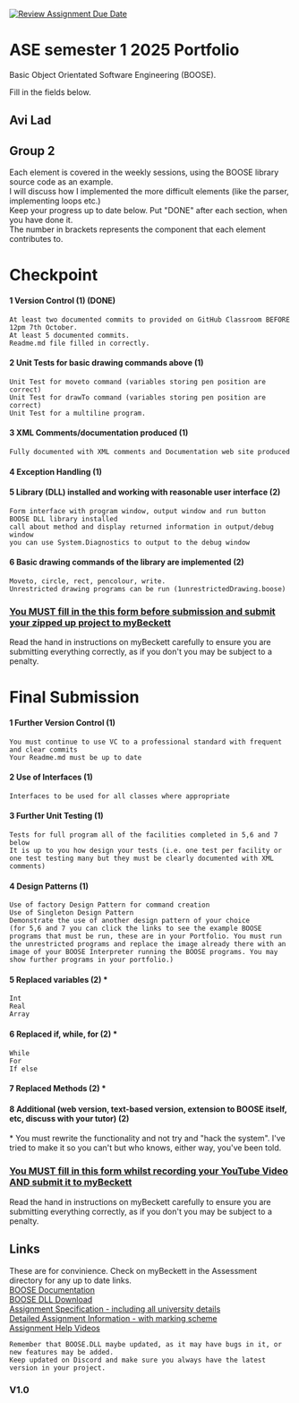 [![Review Assignment Due Date](https://classroom.github.com/assets/deadline-readme-button-22041afd0340ce965d47ae6ef1cefeee28c7c493a6346c4f15d667ab976d596c.svg)](https://classroom.github.com/a/WpW3kROL)
# ASE semester 1 2025 Portfolio
Basic Object Orientated Software Engineering (BOOSE).  
  

Fill in the fields below.

## Avi Lad
## Group 2
Each element is covered in the weekly sessions, using the BOOSE library source code as an example.  
I will discuss how I implemented the more difficult elements (like the parser, implementing loops etc.)  
Keep your progress up to date below. Put "DONE" after each section, when you have done it.  
The number in brackets represents the component that each element contributes to.
# Checkpoint
#### 1 Version Control (1) (DONE)
	At least two documented commits to provided on GitHub Classroom BEFORE 12pm 7th October.
	At least 5 documented commits.
	Readme.md file filled in correctly.
#### 2 Unit Tests for basic drawing commands above (1) 
	Unit Test for moveto command (variables storing pen position are correct)
	Unit Test for drawTo command (variables storing pen position are correct)
	Unit Test for a multiline program.
#### 3 XML Comments/documentation produced (1) 
	Fully documented with XML comments and Documentation web site produced 
#### 4 Exception Handling (1) 
#### 5 Library (DLL) installed and working with reasonable user interface (2)
	Form interface with program window, output window and run button
	BOOSE DLL library installed 
	call about method and display returned information in output/debug window
	you can use System.Diagnostics to output to the debug window
#### 6 Basic drawing commands of the library are implemented (2)
	Moveto, circle, rect, pencolour, write.
	Unrestricted drawing programs can be run (1unrestrictedDrawing.boose)

### [You MUST fill in the this form before submission and submit your zipped up project to myBeckett](https://forms.gle/MJB6vEbgAPXC6A6G8)
Read the hand in instructions on myBeckett carefully to ensure you are submitting everything correctly, as if you don't you may be subject to a penalty.


# Final Submission
#### 1 Further Version Control (1)
	You must continue to use VC to a professional standard with frequent and clear commits
	Your Readme.md must be up to date
#### 2 Use of Interfaces (1)
	Interfaces to be used for all classes where appropriate
#### 3 Further Unit Testing (1)
	Tests for full program all of the facilities completed in 5,6 and 7 below
	It is up to you how design your tests (i.e. one test per facility or one test testing many but they must be clearly documented with XML comments)
#### 4 Design Patterns (1)
	Use of factory Design Pattern for command creation
	Use of Singleton Design Pattern
	Demonstrate the use of another design pattern of your choice
	(for 5,6 and 7 you can click the links to see the example BOOSE programs that must be run, these are in your Portfolio. You must run the unrestricted programs and replace the image already there with an 	image of your BOOSE Interpreter running the BOOSE programs. You may show further programs in your portfolio.)
#### 5 Replaced variables (2) \*
	Int	
	Real	
	Array	
#### 6 Replaced if, while, for (2) \*
	While 	
	For	
	If else	
#### 7 Replaced Methods (2) \*

#### 8 Additional (web version, text-based version, extension to BOOSE itself, etc, discuss with your tutor) (2) 
\* You must rewrite the functionality and not try and "hack the system". I've tried to make it so you can't but who knows, either way, you've been told.
### [You MUST fill in this form whilst recording your YouTube Video AND submit it to myBeckett](https://forms.gle/j3eMcVbbjQ3sFrXw7)

Read the hand in instructions on myBeckett carefully to ensure you are submitting everything correctly, as if you don't you may be subject to a penalty.
## Links
These are for convinience. Check on myBeckett in the Assessment directory for any up to date links.  
	[BOOSE Documentation](https://dmullier.github.io/BOOSE-Docs/)  
	[BOOSE DLL Download](https://github.com/dmullier/BOOSE-Docs/blob/main/BOOSE.dll)  
	[Assignment Specification - including all university details](https://leedsbeckett-my.sharepoint.com/:b:/r/personal/d_mullier_leedsbeckett_ac_uk/Documents/Teaching/2025-2026/Level6_ASE/ASE_AssignmentSpec.pdf?csf=1&web=1&e=eYfpc5)  
	[Detailed Assignment Information - with marking scheme](https://leedsbeckett-my.sharepoint.com/:w:/r/personal/d_mullier_leedsbeckett_ac_uk/Documents/Teaching/2025-2026/Level6_ASE/Detailed%20Project%20Specification.docx?d=w5f5450df2c0d49fb968702d420314d2f&csf=1&web=1&e=cRDcet)  
	[Assignment Help Videos](https://leedsbeckettreplay.cloud.panopto.eu/Panopto/Pages/Sessions/List.aspx?folderID=ce4e861f-ed63-4714-97c1-b35300af453e)  


	Remember that BOOSE.DLL maybe updated, as it may have bugs in it, or new features may be added.  
	Keep updated on Discord and make sure you always have the latest version in your project.
 
### V1.0
